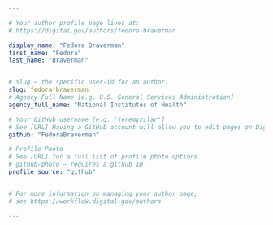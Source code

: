 ```yaml
---

# Your author profile page lives at:
# https://digital.gov/authors/fedora-braverman

display_name: "Fedora Braverman"
first_name: "Fedora"
last_name: "Braverman"


# slug — the specific user-id for an author.
slug: fedora-braverman
# Agency Full Name [e.g. U.S. General Services Administration]
agency_full_name: "National Institutes of Health"

# Your GitHub username [e.g. 'jeremyzilar']
# See [URL] Having a GitHub account will allow you to edit pages on DigitalGov. The image used in your GitHub account can also be used to populate your digital.gov profile photo.
github: "FedoraBraverman"

# Profile Photo
# See [URL] for a full list of profile photo options
# github-photo — requires a github ID
profile_source: "github"


# For more information on managing your author page,
# see https://workflow.digital.gov/authors

---
```

